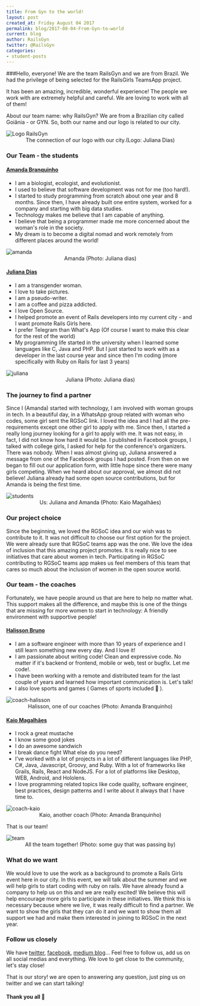 ```yaml
---
title: From Gyn to the world!
layout: post
created_at: Friday August 04 2017
permalink: blog/2017-08-04-From-Gyn-to-world
current: blog
author: RailsGyn
twitter: @RailsGyn
categories:
- student-posts
---
```


###Hello, everyone! 
We are the team RailsGyn and we are from Brazil. We had the privilege of being selected for the RailsGirls TeamsApp project. 

It has been an amazing, incredible, wonderful experience! The people we work with are extremely helpful and careful. We are loving to work with all of them!

About our team name: why RailsGyn?
We are from a Brazilian city called Goiânia - or GYN. So, both our name and our logo is related to our city. 

<img src="/img/blog/2017/railsgyn_logo-rails-gyn.jpg" alt="Logo RailsGyn"/>
<div align="center" class="image-credits"> The connection of our logo with our city.(Logo: Juliana Dias) </div>


### Our Team - the students

#### [Amanda Branquinho](https://github.com/branquinhoaa)

- I am a biologist, ecologist, and evolutionist.
- I used to believe that software development was not for me (too hard!).
- I started to study programming from scratch about one year and 8 months. Since then, I have already built one entire system, worked for a company and starting with big data studies.
- Technology makes me believe that I am capable of anything.
- I believe that being a programmer made me more concerned about the woman's role in the society.
- My dream is to become a digital nomad and work remotely from different places around the world! 

<img src="/img/blog/2017/railsgyn_amanda.jpg" alt="amanda"/>
<div align="center" class="image-credits"> Amanda (Photo: Juliana dias) </div>

#### [Juliana Dias](https://github.com/juuh42dias)
- I am a transgender woman. 
- I love to take pictures.
- I am a pseudo-writer.
- I am a coffee and pizza addicted.
- I love Open Source.
- I helped promote an event of Rails developers into my current city - and I want promote Rails Girls here.
- I prefer Telegram than What's App (Of course I want to make this clear for the rest of the world)
- My programming life started in the university when I learned some languages like C, Java and PHP. But I just started to work with as a developer in the last course year and since then I'm coding (more specifically with Ruby on Rails for last 3 years)

<img src="/img/blog/2017/railsgyn_juliana.jpg" alt="juliana"/>
<div align="center" class="image-credits"> Juliana (Photo: Juliana dias)</div>

### The journey to find a partner

Since I (Amanda) started with technology, I am involved with woman groups in tech. 
In a beautiful day, in a WhatsApp group related with woman who codes, some girl sent the RGSoC link.
I loved the idea and I had all the pre-requirements except one other girl to apply with me.
Since then, I started a really long journey looking for a girl to apply with me. It was not easy, in fact, I did not know how hard it would be. 
I published in Facebook groups, I talked with college girls, I asked for help for the conference's organizers. There was nobody.
When I was almost giving up, Juliana answered a message from one of the Facebook groups I had posted.
From then on we began to fill out our application form, with little hope since there were many girls competing. 
When we heard about our approval, we almost did not believe!
Juliana already had some open source contributions, but for Amanda is being the first time.

<img src="/img/blog/2017/railsgyn_students.jpg" alt="students"/>
<div align="center" class="image-credits"> Us: Juliana and Amanda (Photo: Kaio Magalhães) </div>


### Our project choice

Since the beginning, we loved the RGSoC idea and our wish was to contribute to it. It was not difficult to choose our first option for the project. We were already sure that RGSoC teams app was the one.
We love the idea of inclusion that this amazing project promotes. It is really nice to see initiatives that care about women in tech.
Participating in RGSoC contributing to RGSoC teams app makes us feel members of this team that cares so much about the inclusion of women in the open source world.

### Our team - the coaches

Fortunately, we have people around us that are here to help no matter what. 
This support makes all the difference, and maybe this is one of the things that are missing for more women to start in technology: A friendly environment with supportive people!

#### [Halisson Bruno](https://github.com/halissonvit)
- I am a software engineer with more than 10 years of experience and I still learn something new every day. And I love it!
- I am passionate about writing code! Clean and expressive code. No matter if it's backend or frontend, mobile or web, test or bugfix. Let me code!.
- I have been working with a remote and distributed team for the last couple of years and learned how important communication is. Let's talk!
- I also love sports and games ( Games of sports included 🙂 ). 

<img src="/img/blog/2017/railsgyn_halisson.jpg" alt="coach-halisson"/>
<div align="center" class="image-credits"> Halisson, one of our coaches (Photo: Amanda Branquinho) </div>

#### [Kaio Magalhães](https://github.com/kaiomagalhaes)
- I rock a great mustache
- I know some good jokes
- I do an awesome sandwich
- I break dance fight
What else do you need?
- I’ve worked with a lot of projects in a lot of different languages like PHP, C#, Java, Javascript, Groovy, and Ruby. With a lot of frameworks like Grails, Rails, React and NodeJS. For a lot of platforms like Desktop, WEB, Android, and Hololens.
- I love programming related topics like code quality, software engineer, best practices, design patterns and I write about it always that I have time to.

<img src="/img/blog/2017/railsgyn_kaio.jpg" alt="coach-kaio"/>
<div align="center" class="image-credits"> Kaio, another coach (Photo: Amanda Branquinho) </div>

That is our team!

<img src="/img/blog/2017/railsgyn_all-team.jpg" alt="team"/>
<div align="center" class="image-credits"> All the team together! (Photo: some guy that was passing by)  </div>

### What do we want

We would love to use the work as a background to promote a Rails Girls event here in our city. 
In this event, we will talk about the summer and we will help girls to start coding with ruby on rails.
We have already found a company to help us on this and we are really excited!
We believe this will help encourage more girls to participate in these initiatives. 
We think this is necessary because where we live, it was really difficult to find a partner. 
We want to show the girls that they can do it and we want to show them all support we had and make them interested in joining to RGSoC in the next year.

### Follow us closely

We have [twitter](https://twitter.com/RailsGyn), [facebook](https://www.facebook.com/railsgirlsgyn/), [medium blog](https://medium.com/@railsgirlsgyn)... 
Feel free to follow us, add us on all social medias and everything. We love to get close to the community, let's stay close!

That is our story! we are open to answering any question, just ping us on twitter and we can start talking! 

#### Thank you all 🙂